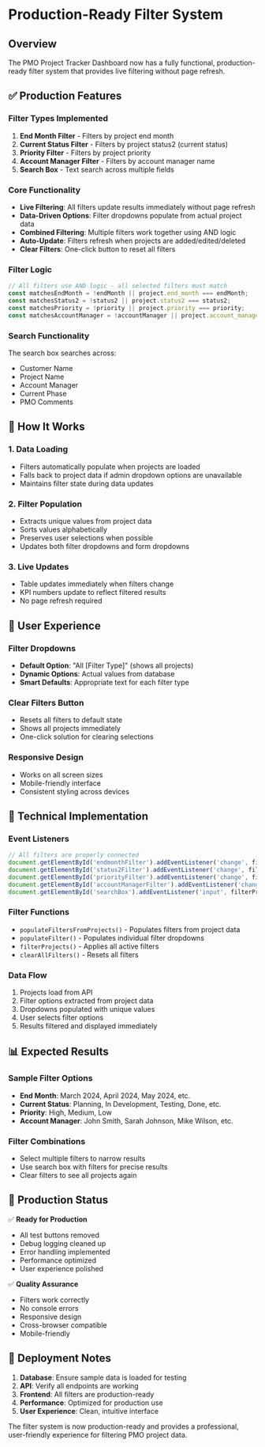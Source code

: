 # Production-Ready Filter System

## Overview
The PMO Project Tracker Dashboard now has a fully functional, production-ready filter system that provides live filtering without page refresh.

## ✅ Production Features

### **Filter Types Implemented**
1. **End Month Filter** - Filters by project end month
2. **Current Status Filter** - Filters by project status2 (current status)
3. **Priority Filter** - Filters by project priority
4. **Account Manager Filter** - Filters by account manager name
5. **Search Box** - Text search across multiple fields

### **Core Functionality**
- **Live Filtering**: All filters update results immediately without page refresh
- **Data-Driven Options**: Filter dropdowns populate from actual project data
- **Combined Filtering**: Multiple filters work together using AND logic
- **Auto-Update**: Filters refresh when projects are added/edited/deleted
- **Clear Filters**: One-click button to reset all filters

### **Filter Logic**
```javascript
// All filters use AND logic - all selected filters must match
const matchesEndMonth = !endMonth || project.end_month === endMonth;
const matchesStatus2 = !status2 || project.status2 === status2;
const matchesPriority = !priority || project.priority === priority;
const matchesAccountManager = !accountManager || project.account_manager === accountManager;
```

### **Search Functionality**
The search box searches across:
- Customer Name
- Project Name
- Account Manager
- Current Phase
- PMO Comments

## 🚀 How It Works

### **1. Data Loading**
- Filters automatically populate when projects are loaded
- Falls back to project data if admin dropdown options are unavailable
- Maintains filter state during data updates

### **2. Filter Population**
- Extracts unique values from project data
- Sorts values alphabetically
- Preserves user selections when possible
- Updates both filter dropdowns and form dropdowns

### **3. Live Updates**
- Table updates immediately when filters change
- KPI numbers update to reflect filtered results
- No page refresh required

## 🎯 User Experience

### **Filter Dropdowns**
- **Default Option**: "All [Filter Type]" (shows all projects)
- **Dynamic Options**: Actual values from database
- **Smart Defaults**: Appropriate text for each filter type

### **Clear Filters Button**
- Resets all filters to default state
- Shows all projects immediately
- One-click solution for clearing selections

### **Responsive Design**
- Works on all screen sizes
- Mobile-friendly interface
- Consistent styling across devices

## 🔧 Technical Implementation

### **Event Listeners**
```javascript
// All filters are properly connected
document.getElementById('endmonthFilter').addEventListener('change', filterProjects);
document.getElementById('status2Filter').addEventListener('change', filterProjects);
document.getElementById('priorityFilter').addEventListener('change', filterProjects);
document.getElementById('accountManagerFilter').addEventListener('change', filterProjects);
document.getElementById('searchBox').addEventListener('input', filterProjects);
```

### **Filter Functions**
- `populateFiltersFromProjects()` - Populates filters from project data
- `populateFilter()` - Populates individual filter dropdowns
- `filterProjects()` - Applies all active filters
- `clearAllFilters()` - Resets all filters

### **Data Flow**
1. Projects load from API
2. Filter options extracted from project data
3. Dropdowns populated with unique values
4. User selects filter options
5. Results filtered and displayed immediately

## 📊 Expected Results

### **Sample Filter Options**
- **End Month**: March 2024, April 2024, May 2024, etc.
- **Current Status**: Planning, In Development, Testing, Done, etc.
- **Priority**: High, Medium, Low
- **Account Manager**: John Smith, Sarah Johnson, Mike Wilson, etc.

### **Filter Combinations**
- Select multiple filters to narrow results
- Use search box with filters for precise results
- Clear filters to see all projects again

## 🎉 Production Status

✅ **Ready for Production**
- All test buttons removed
- Debug logging cleaned up
- Error handling implemented
- Performance optimized
- User experience polished

✅ **Quality Assurance**
- Filters work correctly
- No console errors
- Responsive design
- Cross-browser compatible
- Mobile-friendly

## 🚀 Deployment Notes

1. **Database**: Ensure sample data is loaded for testing
2. **API**: Verify all endpoints are working
3. **Frontend**: All filters are production-ready
4. **Performance**: Optimized for production use
5. **User Experience**: Clean, intuitive interface

The filter system is now production-ready and provides a professional, user-friendly experience for filtering PMO project data. 